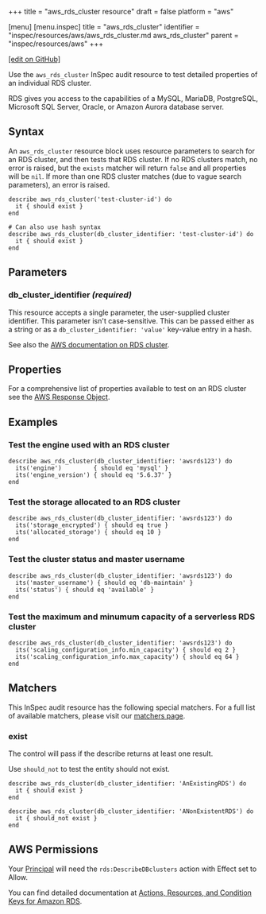 +++
title = "aws_rds_cluster resource"
draft = false
platform = "aws"

[menu]
  [menu.inspec]
    title = "aws_rds_cluster"
    identifier = "inspec/resources/aws/aws_rds_cluster.md aws_rds_cluster"
    parent = "inspec/resources/aws"
+++

[\[edit on GitHub\]](https://github.com/inspec/inspec/blob/master/docs-chef-io/content/inspec/resources/aws_rds_cluster.md)

Use the `aws_rds_cluster` InSpec audit resource to test detailed properties of an individual RDS cluster.

RDS gives you access to the capabilities of a MySQL, MariaDB, PostgreSQL, Microsoft SQL Server, Oracle, or Amazon Aurora database server.

## Syntax

An `aws_rds_cluster` resource block uses resource parameters to search for an RDS
cluster, and then tests that RDS cluster. If no RDS clusters match, no error is
raised, but the `exists` matcher will return `false` and all properties will be
`nil`. If more than one RDS cluster matches (due to vague search parameters),
an error is raised.

    describe aws_rds_cluster('test-cluster-id') do
      it { should exist }
    end

    # Can also use hash syntax
    describe aws_rds_cluster(db_cluster_identifier: 'test-cluster-id') do
      it { should exist }
    end

## Parameters

### db_cluster_identifier _(required)_

This resource accepts a single parameter, the user-supplied cluster identifier. This parameter isn't case-sensitive.
This can be passed either as a string or as a `db_cluster_identifier: 'value'` key-value entry in a hash.

See also the [AWS documentation on RDS cluster](https://docs.aws.amazon.com/AmazonRDS/latest/AuroraUserGuide/Aurora.Overview.html).

## Properties

For a comprehensive list of properties available to test on an RDS cluster see the [AWS Response Object](https://docs.aws.amazon.com/sdk-for-ruby/v3/api/Aws/RDS/DBCluster.html).

## Examples

### Test the engine used with an RDS cluster

    describe aws_rds_cluster(db_cluster_identifier: 'awsrds123') do
      its('engine')         { should eq 'mysql' }
      its('engine_version') { should eq '5.6.37' }
    end

### Test the storage allocated to an RDS cluster

    describe aws_rds_cluster(db_cluster_identifier: 'awsrds123') do
      its('storage_encrypted') { should eq true }
      its('allocated_storage') { should eq 10 }
    end

### Test the cluster status and master username

    describe aws_rds_cluster(db_cluster_identifier: 'awsrds123') do
      its('master_username') { should eq 'db-maintain' }
      its('status') { should eq 'available' }
    end

### Test the maximum and minumum capacity of a serverless RDS cluster

    describe aws_rds_cluster(db_cluster_identifier: 'awsrds123') do
      its('scaling_configuration_info.min_capacity') { should eq 2 }
      its('scaling_configuration_info.max_capacity') { should eq 64 }
    end

## Matchers

This InSpec audit resource has the following special matchers. For a full list of available matchers, please visit our [matchers page](/inspec/matchers/).

### exist

The control will pass if the describe returns at least one result.

Use `should_not` to test the entity should not exist.

    describe aws_rds_cluster(db_cluster_identifier: 'AnExistingRDS') do
      it { should exist }
    end

    describe aws_rds_cluster(db_cluster_identifier: 'ANonExistentRDS') do
      it { should_not exist }
    end

## AWS Permissions

Your [Principal](https://docs.aws.amazon.com/IAM/latest/UserGuide/intro-structure.html#intro-structure-principal) will need the `rds:DescribeDBclusters` action with Effect set to Allow.

You can find detailed documentation at [Actions, Resources, and Condition Keys for Amazon RDS](https://docs.aws.amazon.com/IAM/latest/UserGuide/list_amazonrds.html).

